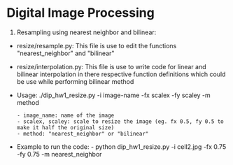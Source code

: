 # Digital Image Processing 

1. Resampling using nearest neighbor and bilinear:
    
  - resize/resample.py: This file is use to edit the functions "nearest_neighbor" and "bilinear"
  - resize/interpolation.py: This file is use to write code for linear and bilinear interpolation in there respective function definitions which could be use while performing bilinear method 
  - Usage: 
		./dip_hw1_resize.py -i image-name -fx scalex -fy scaley -m method  
		
		- image_name: name of the image
		- scalex, scaley: scale to resize the image (eg. fx 0.5, fy 0.5 to make it half the original size)
		- method: "nearest_neighbor" or "bilinear" 
	   
  - Example to run the code: 
        - python dip_hw1_resize.py -i cell2.jpg -fx 0.75 -fy 0.75 -m nearest_neighbor

